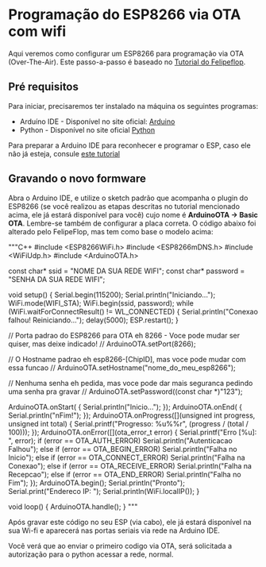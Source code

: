 # Programação do ESP8266 via OTA com wifi

Aqui veremos como configurar um ESP8266 para programação via OTA (Over-The-Air).
Este passo-a-passo é baseado no [Tutorial do Felipeflop](https://www.filipeflop.com/blog/programacao-esp8266-ota-wifi/).

## Pré requisitos

Para iniciar, precisaremos ter instalado na máquina os seguintes programas:
- Arduíno IDE - Disponível no site oficial: [Arduino](arduino.cc)
- Python - Disponível no site oficial [Python](https://www.python.org/downloads)

Para preparar a Arduino IDE para reconhecer e programar o ESP, caso ele não já esteja, consule [este tutorial](https://www.filipeflop.com/blog/programar-nodemcu-com-ide-arduino/)

## Gravando o novo formware

Abra  o Arduino IDE, e utilize o sketch padrão que acompanha o plugin do ESP8266 (se você realizou as etapas descritas no tutorial mencionado acima, ele já estará disponível para você) cujo nome é **ArduinoOTA -> Basic OTA**. Lembre-se também de configurar a placa correta.
O código abaixo foi alterado pelo FelipeFlop, mas tem como base o modelo acima:

"""C++
#include <ESP8266WiFi.h>
#include <ESP8266mDNS.h>
#include <WiFiUdp.h>
#include <ArduinoOTA.h>
 
const char* ssid = "NOME DA SUA REDE WIFI";
const char* password = "SENHA DA SUA REDE WIFI";
 
void setup() {
  Serial.begin(115200);
  Serial.println("Iniciando...");
  WiFi.mode(WIFI_STA);
  WiFi.begin(ssid, password);
  while (WiFi.waitForConnectResult() != WL_CONNECTED) {
    Serial.println("Conexao falhou! Reiniciando...");
    delay(5000);
    ESP.restart();
  }
 
  // Porta padrao do ESP8266 para OTA eh 8266 - Voce pode mudar ser quiser, mas deixe indicado!
  // ArduinoOTA.setPort(8266);
 
  // O Hostname padrao eh esp8266-[ChipID], mas voce pode mudar com essa funcao
  // ArduinoOTA.setHostname("nome_do_meu_esp8266");
 
  // Nenhuma senha eh pedida, mas voce pode dar mais seguranca pedindo uma senha pra gravar
  // ArduinoOTA.setPassword((const char *)"123");
 
  ArduinoOTA.onStart([]() {
    Serial.println("Inicio...");
  });
  ArduinoOTA.onEnd([]() {
    Serial.println("nFim!");
  });
  ArduinoOTA.onProgress([](unsigned int progress, unsigned int total) {
    Serial.printf("Progresso: %u%%r", (progress / (total / 100)));
  });
  ArduinoOTA.onError([](ota_error_t error) {
    Serial.printf("Erro [%u]: ", error);
    if (error == OTA_AUTH_ERROR) Serial.println("Autenticacao Falhou");
    else if (error == OTA_BEGIN_ERROR) Serial.println("Falha no Inicio");
    else if (error == OTA_CONNECT_ERROR) Serial.println("Falha na Conexao");
    else if (error == OTA_RECEIVE_ERROR) Serial.println("Falha na Recepcao");
    else if (error == OTA_END_ERROR) Serial.println("Falha no Fim");
  });
  ArduinoOTA.begin();
  Serial.println("Pronto");
  Serial.print("Endereco IP: ");
  Serial.println(WiFi.localIP());
}
 
void loop() {
  ArduinoOTA.handle();
}
"""

Após gravar este código no seu ESP (via cabo), ele já estará disponível na sua Wi-fi e aparecerá nas portas seriais via rede na Arduino IDE.

Você verá que ao enviar o primeiro codigo via OTA, será solicitada a autorização para o python acessar a rede, normal.
